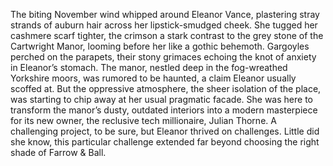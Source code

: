 The biting November wind whipped around Eleanor Vance, plastering stray strands of auburn hair across her lipstick-smudged cheek.  She tugged her cashmere scarf tighter, the crimson a stark contrast to the grey stone of the Cartwright Manor, looming before her like a gothic behemoth. Gargoyles perched on the parapets, their stony grimaces echoing the knot of anxiety in Eleanor’s stomach.  The manor, nestled deep in the fog-wreathed Yorkshire moors, was rumored to be haunted, a claim Eleanor usually scoffed at.  But the oppressive atmosphere, the sheer isolation of the place, was starting to chip away at her usual pragmatic facade.  She was here to transform the manor’s dusty, outdated interiors into a modern masterpiece for its new owner, the reclusive tech millionaire, Julian Thorne.  A challenging project, to be sure, but Eleanor thrived on challenges.  Little did she know, this particular challenge extended far beyond choosing the right shade of Farrow & Ball.
